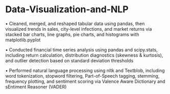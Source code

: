 # Data-Visualization-and-NLP

• Cleaned, merged, and reshaped tabular data using pandas, then visualized trends in sales, city-level
infections, and market returns via stacked bar charts, line graphs, pie charts, and histograms with
matplotlib.pyplot

• Conducted financial time series analysis using pandas and scipy.stats, including return calculation,
distribution diagnostics (skewness & kurtosis), and outlier detection based on standard deviation thresholds

• Performed natural language processing using nltk and Textblob, including word tokenization, stopword
filtering, Part-of-Speech tagging, stemming, frequency plotting, and sentiment scoring via Valence Aware
Dictionary and sEntiment Reasoner (VADER)
